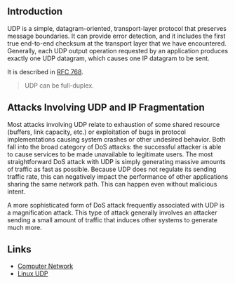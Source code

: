 ## Introduction

UDP is a simple, datagram-oriented, transport-layer protocol that preserves message boundaries.
It can provide error detection, and it includes the first true end-to-end checksum at the transport layer that we have encountered. 
Generally, each UDP output operation requested by an application produces exactly one UDP datagram, which causes one IP datagram to be sent.




It is described in [RFC 768]().


> UDP can be full-duplex.










## Attacks Involving UDP and IP Fragmentation

Most attacks involving UDP relate to exhaustion of some shared resource (buffers, link capacity, etc.) or exploitation of bugs in protocol implementations causing system crashes or other undesired behavior. 
Both fall into the broad category of DoS attacks: the successful attacker is able to cause services to be made unavailable to legitimate users. 
The most straightforward DoS attack with UDP is simply generating massive amounts of traffic as fast as possible. 
Because UDP does not regulate its sending traffic rate, this can negatively impact the performance of other applications sharing the same network path. 
This can happen even without malicious intent.

A more sophisticated form of DoS attack frequently associated with UDP is a magnification attack. 
This type of attack generally involves an attacker sending a small amount of traffic that induces other systems to generate much more.







## Links

- [Computer Network](/docs/CS/CN/CN.md)
- [Linux UDP](/docs/CS/OS/Linux/UDP.md)